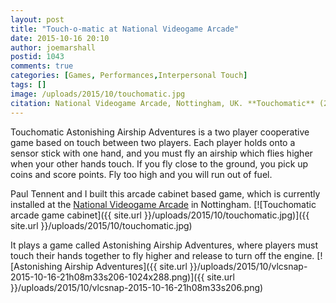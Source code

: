 ```yaml
---
layout: post
title: "Touch-o-matic at National Videogame Arcade"
date: 2015-10-16 20:10
author: joemarshall
postid: 1043
comments: true
categories: [Games, Performances,Interpersonal Touch]
tags: []
image: /uploads/2015/10/touchomatic.jpg
citation: National Videogame Arcade, Nottingham, UK. **Touchomatic** (2015-17)
---
```

Touchomatic Astonishing Airship Adventures  is a two player cooperative game based on touch between two players. Each player holds onto a sensor stick with one hand, and you must fly an airship which flies higher when your other hands touch. If you fly close to the ground, you pick up coins and score points. Fly too high and you will run out of fuel.

Paul Tennent and I built this arcade cabinet based game, which is currently installed at the [National Videogame Arcade](http://gamecity.org/venue/national-videogame-arcade/) in Nottingham.
[![Touchomatic arcade game cabinet]({{ site.url }}/uploads/2015/10/touchomatic.jpg)]({{ site.url }}/uploads/2015/10/touchomatic.jpg)

It plays a game called Astonishing Airship Adventures, where players must touch their hands together to fly higher and release to turn off the engine.
[![Astonishing Airship Adventures]({{ site.url }}/uploads/2015/10/vlcsnap-2015-10-16-21h08m33s206-1024x288.png)]({{ site.url }}/uploads/2015/10/vlcsnap-2015-10-16-21h08m33s206.png)

